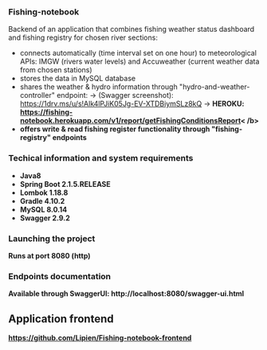 ### Fishing-notebook
Backend of an application that combines fishing weather status dashboard and fishing registry for chosen river sections:
- connects automatically (time interval set on one hour) to meteorological APIs: IMGW (rivers water levels) and Accuweather (current weather data from chosen stations)
- stores the data in MySQL database
- shares the weather & hydro information through "hydro-and-weather-controller" endpoint:
  -> (Swagger screenshot): https://1drv.ms/u/s!Alk4lPJiK05Jg-EV-XTDBiymSLz8kQ
  -> <b>HEROKU: https://fishing-notebook.herokuapp.com/v1/report/getFishingConditionsReport< /b>
- offers write & read fishing register functionality through "fishing-registry" endpoints

### Techical information and system requirements
- Java8
- Spring Boot 2.1.5.RELEASE
- Lombok 1.18.8
- Gradle 4.10.2
- MySQL 8.0.14
- Swagger 2.9.2

### Launching the project
Runs at port 8080 (http)

### Endpoints documentation
Available through SwaggerUI: http://localhost:8080/swagger-ui.html

## Application frontend
https://github.com/Lipien/Fishing-notebook-frontend
